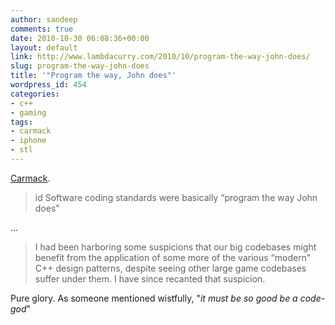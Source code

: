```yaml
---
author: sandeep
comments: true
date: 2010-10-30 06:08:36+00:00
layout: default
link: http://www.lambdacurry.com/2010/10/program-the-way-john-does/
slug: program-the-way-john-does
title: '"Program the way, John does"'
wordpress_id: 454
categories:
- c++
- gaming
tags:
- carmack
- iphone
- stl
---
```


[Carmack](http://bethblog.com/index.php/2010/10/29/john-carmack-discusses-rage-on-iphoneipadipod-touch/).


<blockquote>id Software coding standards were basically “program the way John does"</blockquote>


...


<blockquote>I had been harboring some suspicions that our big codebases might benefit from the application of some more of the various “modern” C++ design patterns, despite seeing other large game codebases suffer under them. I have since recanted that suspicion.</blockquote>


Pure glory. As someone mentioned wistfully, "_it must be so good be a code-god_"
